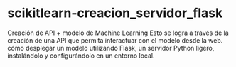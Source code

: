 # scikitlearn-creacion_servidor_flask
Creación de API + modelo de Machine Learning
Esto se logra a través de la creación de una API que permita interactuar con el modelo desde la web.  cómo desplegar un modelo utilizando Flask, un servidor Python ligero, instalándolo y configurándolo en un entorno local. 
